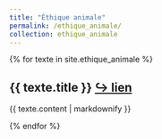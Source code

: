 ```yaml
---
title: "Éthique animale"
permalink: /ethique_animale/
collection: ethique_animale
---
```


{% for texte in site.ethique_animale %}
  <h2>{{ texte.title }} <a href="https://eyssette.github.io/dossiers{{- texte.url -}}">↪ lien</a></h2>
  <p>{{ texte.content | markdownify }}</p>
{% endfor %}